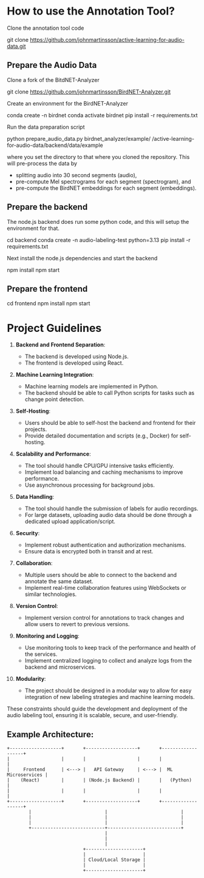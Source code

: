 # How to use the Annotation Tool?

Clone the annotation tool code

   git clone https://github.com/johnmartinsson/active-learning-for-audio-data.git

## Prepare the Audio Data
Clone a fork of the BitdNET-Analyzer

   git clone https://github.com/johnmartinsson/BirdNET-Analyzer.git

Create an environment for the BirdNET-Analyzer

   conda create -n birdnet
   conda activate birdnet
   pip install -r requirements.txt

Run the data preparation script

   python prepare_audio_data.py birdnet_analyzer/example/ <directory>/active-learning-for-audio-data/backend/data/example 

where you set the directory to that where you cloned the repository. This will pre-process the data by

- splitting audio into 30 second segments (audio),
- pre-compute Mel spectrograms for each segment (spectrogram), and
- pre-compute the BirdNET embeddings for each segment (embeddings).

## Prepare the backend

The node.js backend does run some python code, and this will setup the environment for that.

   cd backend
   conda create -n audio-labeling-test python=3.13
   pip install -r requirements.txt

Next install the node.js dependencies and start the backend

   npm install
   npm start

## Prepare the frontend

   cd frontend
   npm install
   npm start

# Project Guidelines

1. **Backend and Frontend Separation**:
   - The backend is developed using Node.js.
   - The frontend is developed using React.

2. **Machine Learning Integration**:
   - Machine learning models are implemented in Python.
   - The backend should be able to call Python scripts for tasks such as change point detection.

3. **Self-Hosting**:
   - Users should be able to self-host the backend and frontend for their projects.
   - Provide detailed documentation and scripts (e.g., Docker) for self-hosting.

4. **Scalability and Performance**:
   - The tool should handle CPU/GPU intensive tasks efficiently.
   - Implement load balancing and caching mechanisms to improve performance.
   - Use asynchronous processing for background jobs.

5. **Data Handling**:
   - The tool should handle the submission of labels for audio recordings.
   - For large datasets, uploading audio data should be done through a dedicated upload application/script.

6. **Security**:
   - Implement robust authentication and authorization mechanisms.
   - Ensure data is encrypted both in transit and at rest.

7. **Collaboration**:
   - Multiple users should be able to connect to the backend and annotate the same dataset.
   - Implement real-time collaboration features using WebSockets or similar technologies.

8. **Version Control**:
   - Implement version control for annotations to track changes and allow users to revert to previous versions.

9. **Monitoring and Logging**:
   - Use monitoring tools to keep track of the performance and health of the services.
   - Implement centralized logging to collect and analyze logs from the backend and microservices.

10. **Modularity**:
    - The project should be designed in a modular way to allow for easy integration of new labeling strategies and machine learning models.

These constraints should guide the development and deployment of the audio labeling tool, ensuring it is scalable, secure, and user-friendly.

## Example Architecture:
```
+-------------------+       +-------------------+       +-------------------+
|                   |       |                   |       |                   |
|     Frontend      | <---> |   API Gateway     | <---> |  ML Microservices |
|    (React)        |       | (Node.js Backend) |       |   (Python)        |
|                   |       |                   |       |                   |
+-------------------+       +-------------------+       +-------------------+
        |                           |                           |
        |                           |                           |
        |                           |                           |
        +---------------------------+---------------------------+
                                    |
                                    |
                                    |
                            +---------------------+
                            |                     |
                            | Cloud/Local Storage |
                            |                     |
                            +---------------------+
```
